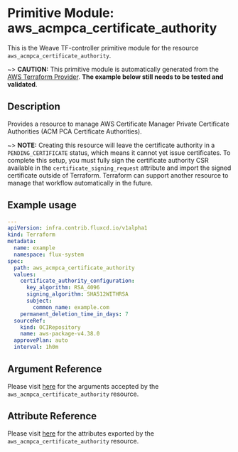 
# Primitive Module: aws_acmpca_certificate_authority

This is the Weave TF-controller primitive module for the resource `aws_acmpca_certificate_authority`.

~> **CAUTION:** This primitive module is automatically generated from the [AWS Terraform Provider](https://registry.terraform.io/providers/hashicorp/aws/latest/docs/resources/acmpca_certificate_authority). **The example below still needs to be tested and validated**.

## Description

Provides a resource to manage AWS Certificate Manager Private Certificate Authorities (ACM PCA Certificate Authorities).

~> **NOTE:** Creating this resource will leave the certificate authority in a `PENDING_CERTIFICATE` status, which means it cannot yet issue certificates. To complete this setup, you must fully sign the certificate authority CSR available in the `certificate_signing_request` attribute and import the signed certificate outside of Terraform. Terraform can support another resource to manage that workflow automatically in the future.

## Example usage

```yaml
---
apiVersion: infra.contrib.fluxcd.io/v1alpha1
kind: Terraform
metadata:
  name: example
  namespace: flux-system
spec:
  path: aws_acmpca_certificate_authority
  values:
    certificate_authority_configuration:
      key_algorithm: RSA_4096
      signing_algorithm: SHA512WITHRSA
      subject:
        common_name: example.com
    permanent_deletion_time_in_days: 7
  sourceRef:
    kind: OCIRepository
    name: aws-package-v4.38.0
  approvePlan: auto
  interval: 1h0m
```

## Argument Reference

Please visit [here](https://registry.terraform.io/providers/hashicorp/aws/latest/docs/resources/acmpca_certificate_authority#argument-reference) for the arguments accepted by the `aws_acmpca_certificate_authority` resource.

## Attribute Reference

Please visit [here](https://registry.terraform.io/providers/hashicorp/aws/latest/docs/resources/acmpca_certificate_authority#attributes-reference) for the attributes exported by the `aws_acmpca_certificate_authority` resource.
